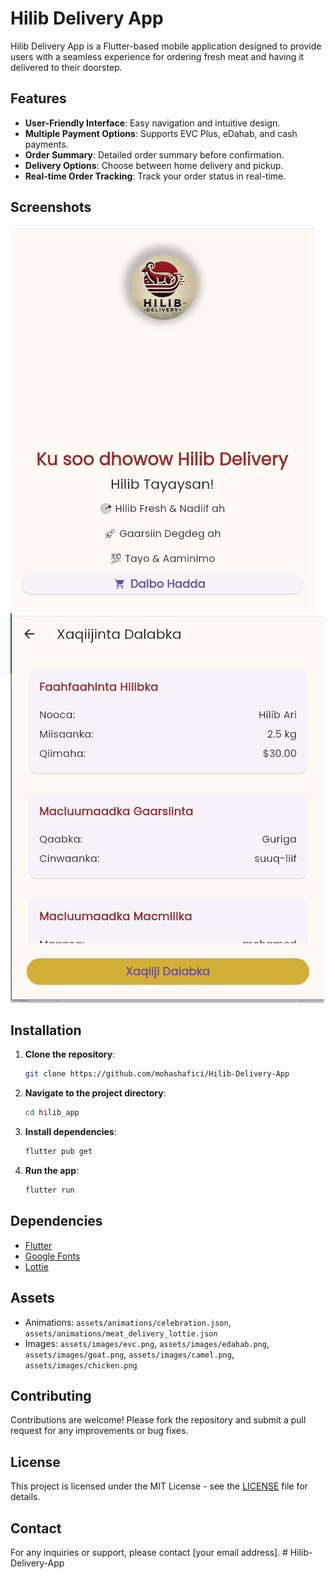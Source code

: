 # Hilib Delivery App

Hilib Delivery App is a Flutter-based mobile application designed to provide users with a seamless experience for ordering fresh meat and having it delivered to their doorstep.

## Features

- **User-Friendly Interface**: Easy navigation and intuitive design.
- **Multiple Payment Options**: Supports EVC Plus, eDahab, and cash payments.
- **Order Summary**: Detailed order summary before confirmation.
- **Delivery Options**: Choose between home delivery and pickup.
- **Real-time Order Tracking**: Track your order status in real-time.

## Screenshots

![Welcome Screen](assets/screenshots/welcome_screen.png)
![Order Summary](assets/screenshots/order_summary.png)

## Installation

1. **Clone the repository**:
   ```bash
   git clone https://github.com/mohashafici/Hilib-Delivery-App
   ```
2. **Navigate to the project directory**:
   ```bash
   cd hilib_app
   ```
3. **Install dependencies**:
   ```bash
   flutter pub get
   ```
4. **Run the app**:
   ```bash
   flutter run
   ```

## Dependencies

- [Flutter](https://flutter.dev)
- [Google Fonts](https://pub.dev/packages/google_fonts)
- [Lottie](https://pub.dev/packages/lottie)

## Assets

- Animations: `assets/animations/celebration.json`, `assets/animations/meat_delivery_lottie.json`
- Images: `assets/images/evc.png`, `assets/images/edahab.png`, `assets/images/goat.png`, `assets/images/camel.png`, `assets/images/chicken.png`

## Contributing

Contributions are welcome! Please fork the repository and submit a pull request for any improvements or bug fixes.

## License

This project is licensed under the MIT License - see the [LICENSE](LICENSE) file for details.

## Contact

For any inquiries or support, please contact [your email address].
#   H i l i b - D e l i v e r y - A p p 
 
 
